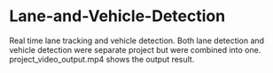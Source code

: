 # Lane-and-Vehicle-Detection
Real time lane tracking and vehicle detection.
Both lane detection and vehicle detection were separate project but were combined into one.
project_video_output.mp4 shows the output result.

